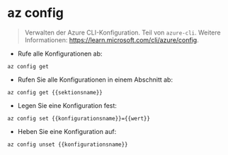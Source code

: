 # az config

> Verwalten der Azure CLI-Konfiguration.
> Teil von `azure-cli`.
> Weitere Informationen: <https://learn.microsoft.com/cli/azure/config>.

- Rufe alle Konfigurationen ab:

`az config get`

- Rufen Sie alle Konfigurationen in einem Abschnitt ab:

`az config get {{sektionsname}}`

- Legen Sie eine Konfiguration fest:

`az config set {{konfigurationsname}}={{wert}}`

- Heben Sie eine Konfiguration auf:

`az config unset {{konfigurationsname}}`
